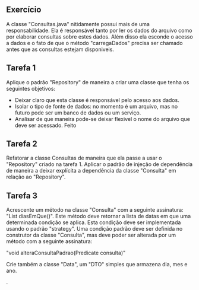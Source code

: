 ## Exercício

A classe "Consultas.java" nitidamente possui mais de uma responsabilidade. Ela é responsável tanto por ler os dados do arquivo como por elaborar consultas sobre estes dados. Além disso ela esconde o acesso a dados e o fato de que o método "carregaDados" precisa ser chamado antes que as consultas estejam disponiveis.

## Tarefa 1

Aplique o padrão "Repository" de maneira a criar uma classe que tenha os seguintes objetivos:

- Deixar claro que esta classe é responsável pelo acesso aos dados.
- Isolar o tipo de fonte de dados: no momento é um arquivo, mas no futuro pode ser um banco de dados ou um serviço.
- Analisar de que maneira pode-se deixar flexivel o nome do arquivo que deve ser acessado. Feito

## Tarefa 2

Refatorar a classe Consultas de maneira que ela passe a usar o "Repository" criado na tarefa 1. Aplicar o padrão de injeção de dependência de maneira a deixar explícita a dependência da classe "Consulta" em relação ao "Repository". 

## Tarefa 3

Acrescente um método na classe "Consulta" com a seguinte assinatura: "List<Data> diasEmQue()". Este método deve retornar a lista de datas em que uma determinada condição se aplica. Esta condição deve ser implementada usando o padrão "strategy". Uma condição padrão deve ser definida no construtor da classe "Consulta", mas deve poder ser alterada por um método com a seguinte assinatura: 

"void alteraConsultaPadrao(Predicate<RegistroDoTempo> consulta)"

Crie também a classe "Data", um "DTO" simples que armazena dia, mes e ano.

.